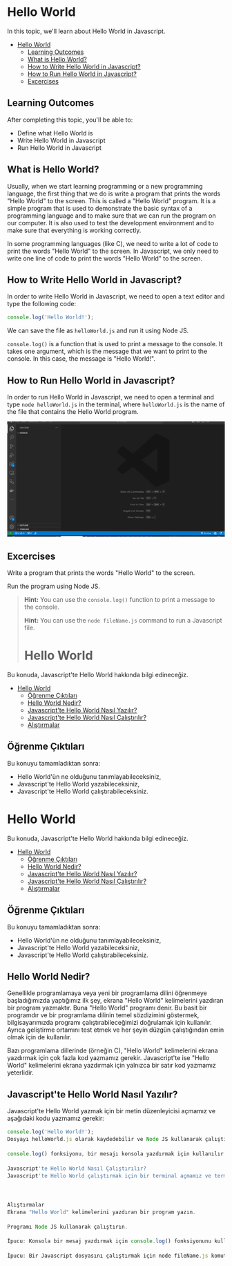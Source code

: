 # Hello World

In this topic, we'll learn about Hello World in Javascript.

- [Hello World](#hello-world)
  - [Learning Outcomes](#learning-outcomes)
  - [What is Hello World?](#what-is-hello-world)
  - [How to Write Hello World in Javascript?](#how-to-write-hello-world-in-javascript)
  - [How to Run Hello World in Javascript?](#how-to-run-hello-world-in-javascript)
  - [Excercises](#excercises)

## Learning Outcomes

After completing this topic, you'll be able to:

- Define what Hello World is
- Write Hello World in Javascript
- Run Hello World in Javascript

## What is Hello World?

Usually, when we start learning programming or a new programming language, the first thing that we do is write a program that prints the words "Hello World" to the screen. This is called a "Hello World" program. It is a simple program that is used to demonstrate the basic syntax of a programming language and to make sure that we can run the program on our computer. It is also used to test the development environment and to make sure that everything is working correctly.

In some programming languages (like C), we need to write a lot of code to print the words "Hello World" to the screen. In Javascript, we only need to write one line of code to print the words "Hello World" to the screen.

## How to Write Hello World in Javascript?

In order to write Hello World in Javascript, we need to open a text editor and type the following code:

```javascript
console.log('Hello World!');
```

We can save the file as `helloWorld.js` and run it using Node JS.

`console.log()` is a function that is used to print a message to the console. It takes one argument, which is the message that we want to print to the console. In this case, the message is "Hello World!".

## How to Run Hello World in Javascript?

In order to run Hello World in Javascript, we need to open a terminal and type `node helloWorld.js` in the terminal, where `helloWorld.js` is the name of the file that contains the Hello World program.

![Running Hello World](RunningHelloWorld.gif)

## Excercises

Write a program that prints the words "Hello World" to the screen.

Run the program using Node JS.

> **Hint:** You can use the `console.log()` function to print a message to the console.
>
> **Hint:** You can use the `node fileName.js` command to run a Javascript file.
>
> # Hello World

Bu konuda, Javascript'te Hello World hakkında bilgi edineceğiz.

- [Hello World](#hello-world)
  - [Öğrenme Çıktıları](#öğrenme-çıktıları)
  - [Hello World Nedir?](#hello-world-nedir)
  - [Javascript'te Hello World Nasıl Yazılır?](#javascripte-hello-world-nasıl-yazılır)
  - [Javascript'te Hello World Nasıl Çalıştırılır?](#javascripte-hello-world-nasıl-çalıştırılır)
  - [Alıştırmalar](#alıştırmalar)

## Öğrenme Çıktıları

Bu konuyu tamamladıktan sonra:

- Hello World'ün ne olduğunu tanımlayabileceksiniz,
- Javascript'te Hello World yazabileceksiniz,
- Javascript'te Hello World çalıştırabileceksiniz.

# Hello World

Bu konuda, Javascript'te Hello World hakkında bilgi edineceğiz.

- [Hello World](#hello-world)
  - [Öğrenme Çıktıları](#öğrenme-çıktıları)
  - [Hello World Nedir?](#hello-world-nedir)
  - [Javascript'te Hello World Nasıl Yazılır?](#javascripte-hello-world-nasıl-yazılır)
  - [Javascript'te Hello World Nasıl Çalıştırılır?](#javascripte-hello-world-nasıl-çalıştırılır)
  - [Alıştırmalar](#alıştırmalar)

## Öğrenme Çıktıları

Bu konuyu tamamladıktan sonra:

- Hello World'ün ne olduğunu tanımlayabileceksiniz,
- Javascript'te Hello World yazabileceksiniz,
- Javascript'te Hello World çalıştırabileceksiniz.

## Hello World Nedir?

Genellikle programlamaya veya yeni bir programlama dilini öğrenmeye başladığımızda yaptığımız ilk şey, ekrana "Hello World" kelimelerini yazdıran bir program yazmaktır. Buna "Hello World" programı denir. Bu basit bir programdır ve bir programlama dilinin temel sözdizimini göstermek, bilgisayarımızda programı çalıştırabileceğimizi doğrulamak için kullanılır. Ayrıca geliştirme ortamını test etmek ve her şeyin düzgün çalıştığından emin olmak için de kullanılır.

Bazı programlama dillerinde (örneğin C), "Hello World" kelimelerini ekrana yazdırmak için çok fazla kod yazmamız gerekir. Javascript'te ise "Hello World" kelimelerini ekrana yazdırmak için yalnızca bir satır kod yazmamız yeterlidir.

## Javascript'te Hello World Nasıl Yazılır?

Javascript'te Hello World yazmak için bir metin düzenleyicisi açmamız ve aşağıdaki kodu yazmamız gerekir:

```javascript
console.log('Hello World!');
Dosyayı helloWorld.js olarak kaydedebilir ve Node JS kullanarak çalıştırabiliriz.

console.log() fonksiyonu, bir mesajı konsola yazdırmak için kullanılır. Bir argüman alır, bu argüman konsola yazdırmak istediğimiz mesajdır. Bu durumda mesaj "Hello World!"'tür.

Javascript'te Hello World Nasıl Çalıştırılır?
Javascript'te Hello World çalıştırmak için bir terminal açmamız ve terminalde node helloWorld.js komutunu yazmamız gerekir. Burada helloWorld.js, Hello World programını içeren dosyanın adıdır.



Alıştırmalar
Ekrana "Hello World" kelimelerini yazdıran bir program yazın.

Programı Node JS kullanarak çalıştırın.

İpucu: Konsola bir mesaj yazdırmak için console.log() fonksiyonunu kullanabilirsiniz.

İpucu: Bir Javascript dosyasını çalıştırmak için node fileName.js komutunu kullanabilirsiniz.

